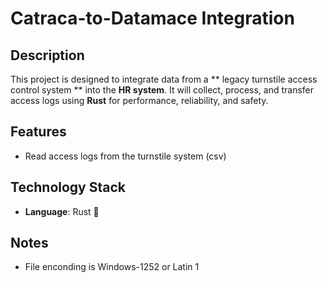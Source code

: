 # Catraca-to-Datamace Integration

## Description
This project is designed to integrate data from a ** legacy turnstile access control system ** into the **HR system**. It will collect, process, and transfer access logs using **Rust** for performance, reliability, and safety.

## Features
- Read access logs from the turnstile system (csv)
<!-- - Process and format data for compatibility with Datamace
- Securely transmit data to the HR system
- Ensure real-time or scheduled synchronization
- Handle errors and retries for robust operation -->

## Technology Stack
- **Language**: Rust 🦀
<!-- - **Database**: (e.g., PostgreSQL, SQLite, or another suitable option)
- **Communication**: REST API, gRPC, or message queues (TBD)
- **Logging & Monitoring**: (e.g., `log` crate, Prometheus, Grafana) -->

## Notes
- File enconding is Windows-1252 or Latin 1
 
<!-- ## Installation
1. Clone this repository:
   ```sh
   git clone https://github.com/your-username/catraca-datamace-integration.git
   cd catraca-datamace-integration -->
